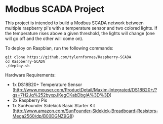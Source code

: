 # Modbus SCADA Project
This project is intended to build a Modbus SCADA network between multiple raspberry pi's with a temperature sensor and two colored lights. If the temperature rises above a given threshold, the lights will change (one will go off and the other will come on).

To deploy on Raspbian, run the following commands:

```
git clone https://github.com/tylernfornes/Raspberry-SCADA
cd Raspberry-SCADA
./deploy.sh
```

Hardware Requirements:
* 1x DS18B20+ Temperature Sensor (http://www.mouser.com/ProductDetail/Maxim-Integrated/DS18B20+/?qs=7H2Jq%252byxpJKegCKabDbglA%3D%3D)
* 2x Raspberry Pis
* 1x SunFounder Sidekick Basic Starter Kit (http://www.amazon.com/SunFounder-Sidekick-Breadboard-Resistors-Mega2560/dp/B00DGNZ9G8)
